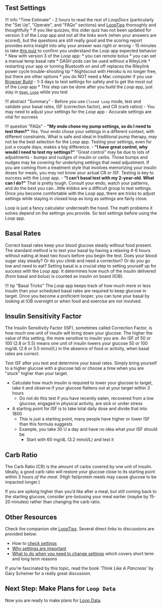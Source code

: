 ## Test Settings

!!! info "Time Estimate"
    - 2 hours to read the rest of *LoopDocs* (particularly the "Set Up", "Operate", and "FAQs" sections) and [LoopTips](https://loopkit.github.io/looptips/) thoroughly and thoughtfully
    * If you like quizzes, this older quiz has not been updated for version 3 of the *Loop* app and not all the links work (when your answers are scored), but the questions are still really good and the scoring report provides extra insight into why your answer was right or wrong
        - 15 minutes to take [this quiz](https://docs.google.com/forms/d/e/1FAIpQLSfTkL0pWC-x3a5l_I3aJYBSx3xAS7dtkBbQiiLd348H70TTWg/viewform) to confirm you understand the *Loop* app expected behavior
        * New with version 3 of the *Loop* app: 
            * you can remote bolus
            * you can set a manual temp basal rate
            * DASH pods can be used without a RileyLink
            * restarting your app or turning Bluetooth on and off replaces the Rileylink power cycle trouble-shooting tip
            * Nightscout with Heroku is no longer free, but there are other options
            * you do NOT need a Mac computer if you use [Browser Build](../gh-actions/gh-overview.md)
    - 1-3 days to test settings for safety and to get the most out of the *Loop* app
        * This step can be done after you build the *Loop* app, just stay in [`Open Loop`](../operation/loop/open-loop.md) while you test

!!! abstract "Summary"
    - Before you use `Closed Loop` mode, test and validate your basal rates, ISF (correction factor), and CR (carb ratios)
	- You may need to adjust your settings for the *Loop* app
	- Accurate settings are vital for success

!!! question "FAQs"
    - **"My endo chose my pump settings, so do I need to test them?"** Yes. Your endo chose your settings in a  different context, with different constraints. What is safe and ideal in traditional pump therapy, may not be the best selection for the *Loop* app. Testing your settings, even for just a couple days, makes a big difference.
    - **"I have great control, why would I need to test my settings?"**  "Great control" may be due to lots of adjustments - bumps and nudges of insulin or carbs. Those bumps and nudges may be covering for underlying settings that need adjustment. If you are coming from a treatment style that involves memorizing your insulin doses for meals, you may not know your actual CR or ISF. Testing is key to success with the *Loop* app.
    - **"I can't basal test with my 2-year-old. What can I do?"** That is pretty tough. Consult your endo, watch your patterns, and do the best you can...little kiddos are a difficult group to test settings. Once you become comfortable with the *Loop* app, there are tricks to adjust settings while staying in closed loop as long as settings are fairly close.

Loop is just a fancy calculator underneath the hood. The math problems it solves depend on the settings you provide. So test settings before using the *Loop* app.

## Basal Rates

Correct basal rates keep your blood glucose steady without food present. The standard method is to test your basal by having a relaxing 4-6 hours without eating at least two hours before you begin the test. Does your blood sugar stay steady? Or do you climb and need a correction? Or do you go low and need to eat? Setting basal is a crucial step to setting yourself up for success with the *Loop* app. It determines how much of the insulin delivered (from basal and bolus) is counted as insulin on board (IOB).

!!! tip "Basal Tricks"
    The *Loop* app keeps track of how much more or less insulin than your scheduled basal rates are required to keep glucose in target. Once you become a proficient looper, you can tune your basal by looking at IOB overnight or when food and exercise are not involved.

## Insulin Sensitivity Factor

The Insulin Sensitivity Factor (ISF), sometimes called Correction Factor, is how much one unit of insulin will bring down your glucose. The higher the value of this setting, the more sensitive to insulin you are. An ISF of 50 or 100 (2.8 or 5.5) means one unit of insulin lowers your glucose 50 or 100 mg/dL (2.8 or 5.5 mmol/L) in the absence of food or activity, when basal rates are correct.

 Test ISF after you test and determine your basal rates. Simply bring yourself to a higher glucose with a glucose tab or choose a time when you are "stuck" higher than your target.
 
 * Calculate how much insulin is required to lower your glucose to target, take it and observe if your glucose flattens out at your target within 3 hours
    * Do not do this test if you have recently eaten, recovered from a low glucose, engaged in physical activity, are sick or under stress
* A starting point for ISF is to take total daily dose and divide that into 1800
    * This is just a starting point, many people have higher or lower ISF than this formula suggests
    * Example, you take 30 U a day and have no idea what your ISF should be
        * Start with 60 mg/dL (3.2 mmol/L) and test it

## Carb Ratio

The Carb Ratio (CR) is the amount of carbs covered by one unit of insulin. Ideally, a good carb ratio will restore your glucose close to its starting point within 3 hours *of the meal*. (High fat/protein meals may cause glucose to be impacted longer.)

If you are spiking higher than you’d like after a meal, but still coming back to the starting glucose, consider pre-bolusing your meal earlier (maybe by 15-20 minutes) rather than changing the carb ratio.

## Other Resources

Check the companion site [LoopTips](https://loopkit.github.io/looptips). Several direct links to discussions are provided below:

* How to [check settings](https://loopkit.github.io/looptips/settings/settings/) 
* [Why settings are important](https://loopkit.github.io/looptips/settings/overview/)
* [What to do when you need to change settings](https://loopkit.github.io/looptips/settings/adjust/) which covers short term and long term reasons

If you’re fascinated by this topic, read the book *'Think Like A Pancreas'* by Gary Scheiner for a really great discussion.

## Next Step: Make Plans for `Loop Data`

Now you are ready to make plans for [Loop Data](loop-data.md).
